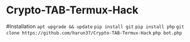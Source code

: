 # Crypto-TAB-Termux-Hack

#Installation
`apt upgrade && update`
`pip install git`
`pip install php`
`git clone https://github.com/harun37/Crypto-TAB-Termux-Hack`
`php bot.php`
